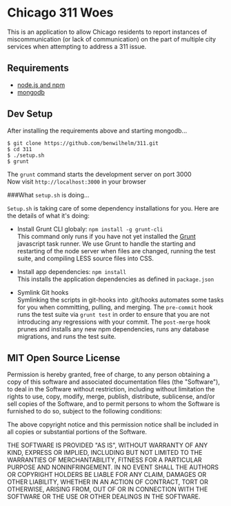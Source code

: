 # Chicago 311 Woes

This is an application to allow Chicago residents to report instances of miscommunication (or lack of communication) on the part of multiple city services when attempting to address a 311 issue. 

## Requirements

* [node.js and npm](http://nodejs.org)
* [mongodb](http://www.mongodb.org/downloads)

## Dev Setup

After installing the requirements above and starting mongodb...

    $ git clone https://github.com/benwilhelm/311.git
    $ cd 311
    $ ./setup.sh
    $ grunt

The `grunt` command starts the development server on port 3000  
Now visit `http://localhost:3000` in your browser

###What `setup.sh` is doing...

`Setup.sh` is taking care of some dependency installations for you. Here are the details of what it's doing:

* Install Grunt CLI globaly: `npm install -g grunt-cli`  
  This command only runs if you have not yet installed the [Grunt](gruntjs.com) javascript task runner. We use Grunt to handle the starting and restarting of the node server when files are changed, running the test suite, and compiling LESS source files into CSS.
  
* Install app dependencies: `npm install`  
  This installs the application dependencies as defined in `package.json`

  
* Symlink Git hooks  
  Symlinking the scripts in git-hooks into .git/hooks automates some tasks for you when committing, pulling, and merging. The `pre-commit` hook runs the test suite via `grunt test` in order to ensure that you are not introducing any regressions with your commit. The `post-merge` hook prunes and installs any new npm dependencies, runs any database migrations, and runs the test suite.
  

## MIT Open Source License

Permission is hereby granted, free of charge, to any person obtaining a copy of this software and associated documentation files (the "Software"), to deal in the Software without restriction, including without limitation the rights to use, copy, modify, merge, publish, distribute, sublicense, and/or sell copies of the Software, and to permit persons to whom the Software is furnished to do so, subject to the following conditions:

The above copyright notice and this permission notice shall be included in all copies or substantial portions of the Software.

THE SOFTWARE IS PROVIDED "AS IS", WITHOUT WARRANTY OF ANY KIND, EXPRESS OR IMPLIED, INCLUDING BUT NOT LIMITED TO THE WARRANTIES OF MERCHANTABILITY, FITNESS FOR A PARTICULAR PURPOSE AND NONINFRINGEMENT. IN NO EVENT SHALL THE AUTHORS OR COPYRIGHT HOLDERS BE LIABLE FOR ANY CLAIM, DAMAGES OR OTHER LIABILITY, WHETHER IN AN ACTION OF CONTRACT, TORT OR OTHERWISE, ARISING FROM, OUT OF OR IN CONNECTION WITH THE SOFTWARE OR THE USE OR OTHER DEALINGS IN THE SOFTWARE.


  
